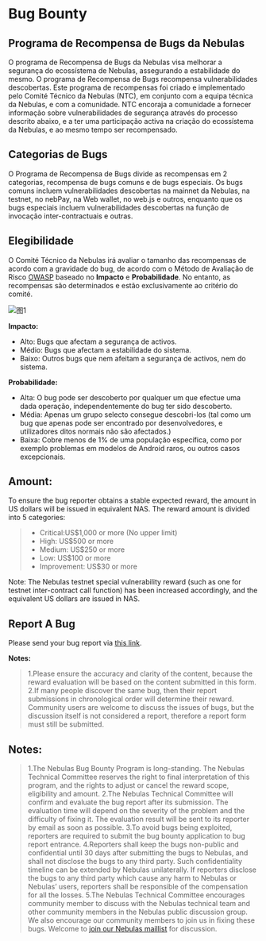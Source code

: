 # Bug Bounty

## Programa de Recompensa de Bugs da Nebulas

O programa de Recompensa de Bugs da Nebulas visa melhorar a segurança do ecossístema de Nebulas, assegurando a estabilidade do mesmo. O programa de Recompensa de Bugs recompensa vulnerabilidades descobertas. Este programa de recompensas foi criado e implementado pelo Comité Técnico da Nebulas (NTC), em conjunto com a equipa técnica da Nebulas, e com a comunidade. NTC encoraja a comunidade a fornecer informação sobre vulnerabilidades de segurança através do processo descrito abaixo, e a ter uma participação activa na criação do ecossístema da Nebulas, e ao mesmo tempo ser recompensado.

## Categorias de Bugs

O Programa de Recompensa de Bugs divide as recompensas em 2 categorias, recompensa de bugs comuns e de bugs especiais. Os bugs comuns incluem vulnerabilidades descobertas na mainnet da Nebulas, na testnet, no nebPay, na Web wallet, no web.js e outros, enquanto que os bugs especiais incluem vulnerabilidades descobertas na função de invocação inter-contractuais e outras.

## Elegibilidade

O Comité Técnico da Nebulas irá avaliar o tamanho das recompensas de acordo com a gravidade do bug, de acordo com o Método de Avaliação de Risco [OWASP](https://www.owasp.org/index.php/OWASP_Risk_Rating_Methodology) baseado no **Impacto** e **Probabilidade**. No entanto, as recompensas são determinados e estão exclusivamente ao critério do comité. 

![图1](https://cdn-images-1.medium.com/max/1600/1*rR7P3JTHT2KFAYTDodsilw.jpeg)

**Impacto:**
- Alto: Bugs que afectam a segurança de activos.
- Médio: Bugs que afectam a estabilidade do sistema.
- Baixo: Outros bugs que nem afeitam a segurança de activos, nem do sistema.

**Probabilidade:**
- Alta: O bug pode ser descoberto por qualquer um que efectue uma dada operação, independentemente do bug ter sido descoberto.
- Média: Apenas um grupo selecto consegue descobri-los (tal como um bug que apenas pode ser encontrado por desenvolvedores, e utilizadores ditos normais não são afectados.)
- Baixa: Cobre menos de 1% de uma população específica, como por exemplo problemas em modelos de Android raros, ou outros casos excepcionais. 

## Amount:
To ensure the bug reporter obtains a stable expected reward, the amount in US dollars will be issued in equivalent NAS.
The reward amount is divided into 5 categories:

> -  Critical:US$1,000 or more (No upper limit)
> - High: US$500 or more
> - Medium: US$250 or more
> - Low: US$100 or more
> - Improvement: US$30 or more

Note: The Nebulas testnet special vulnerability reward (such as one for testnet inter-contract call function) has been increased accordingly, and the equivalent US dollars are issued in NAS.

## Report A Bug
Please send your bug report via [this link](https://goo.gl/forms/5ysl61Mjpn6yDEuN2).

**Notes:**

> 1.Please ensure the accuracy and clarity of the content, because the reward evaluation will be based on the content submitted in this form.
> 2.If many people discover the same bug, then their report submissions in chronological order will determine their reward. Community users are welcome to discuss the issues of bugs, but the discussion itself is not considered a report, therefore a report form must still be submitted. 

## Notes:
> 1.The Nebulas Bug Bounty Program is long-standing. The Nebulas Technical Committee reserves the right to final interpretation of this program, and the rights to adjust or cancel the reward scope, eligibility and amount.
> 2.The Nebulas Technical Committee will confirm and evaluate the bug report after its submission. The evaluation time will depend on the severity of the problem and the difficulty of fixing it. The evaluation result will be sent to its reporter by email as soon as possible. 
>3.To avoid bugs being exploited, reporters are required to submit the bug bounty application to bug report entrance. 
>4.Reporters shall keep the bugs non-public and confidential until 30 days after submitting the bugs to Nebulas, and shall not disclose the bugs to any third party.  Such confidentiality timeline can be extended by Nebulas unilaterally. If reporters disclose the bugs to any third party which cause any harm to Nebulas or Nebulas’ users, reporters shall be responsible of the compensation for all the losses.
>5.The Nebulas Technical Committee encourages community member to discuss with the Nebulas technical team and other community members in the Nebulas public discussion group. We also encourage our community members to join us in fixing these bugs. Welcome to [join our Nebulas maillist](https://lists.nebulas.io/cgi-bin/mailman/listinfo) for discussion.
